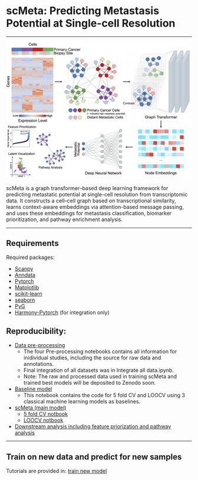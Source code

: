 # scMeta: Predicting Metastasis Potential at Single-cell Resolution

***

![scMeta Overview](./scMeta.png)

scMeta is a graph transformer–based deep learning framework for predicting metastatic potential at single-cell resolution from transcriptomic data. It constructs a cell–cell graph based on transcriptional similarity, learns context-aware embeddings via attention-based message passing, and uses these embeddings for metastasis classification, biomarker prioritization, and pathway enrichment analysis.

*** 
## Requirements 
Required packages:
- [Scanpy](https://scanpy.readthedocs.io/en/stable/)
- [Anndata](https://anndata.readthedocs.io/en/latest/)
- [Pytorch](https://pytorch.org/)
- [Matplotlib](https://matplotlib.org/stable/)
- [scikit-learn](https://scikit-learn.org/stable/)
- [seaborn](https://seaborn.pydata.org/index.html)
- [PyG](https://pytorch-geometric.readthedocs.io/en/latest/index.html)
- [Harmony-Pytorch](https://github.com/lilab-bcb/harmony-pytorch) (for integration only)

## Reproducibility:

- [Data pre-processing](https://github.com/loooooooopi/scMeta/tree/master/Pre-processing)
  - The four Pre-processing notebooks contains all information for inidividual studies, including the source for raw data and annotations.
  - Final integration of all datasets was in Integrate all data.ipynb.
  - Note: The raw and processed data used in training scMeta and trained best models will be deposited to Zenodo soon.
- [Baseline model](https://github.com/loooooooopi/scMeta/blob/master/Reproducibility/baseline_models.ipynb)
  - This notebook contains the code for 5 fold CV and LOOCV using 3 classical machine learning models as baselines.
- [scMeta (main model)](https://github.com/loooooooopi/scMeta/tree/master/Reproducibility)
  - [5 fold CV notbook](https://github.com/loooooooopi/scMeta/blob/master/Reproducibility/scMeta_5foldCV.ipynb)
  - [LOOCV notbook](https://github.com/loooooooopi/scMeta/blob/master/Reproducibility/scMeta_LOOCV.ipynb)
- [Downstream analysis including feature priorization and pathway analysis](https://github.com/loooooooopi/scMeta/blob/master/Reproducibility/scMeta_downstream_analysis.ipynb)


***

## Train on new data and predict for new samples

Tutorials are provided in: [train new model](https://github.com/loooooooopi/scMeta/blob/master/train_scMeta.ipynb)